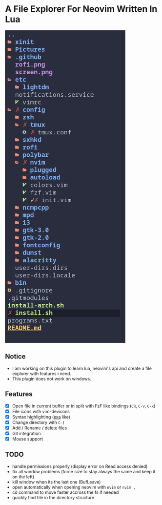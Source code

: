 # A File Explorer For Neovim Written In Lua

![alt text](.github/tree.png?raw=true "file explorer")

## Notice

- I am working on this plugin to learn lua, neovim's api and create a file explorer with features i need.
- This plugin does not work on windows.

## Features
- [x] Open file in current buffer or in split with FzF like bindings (`CR`, `C-v`, `C-x`)
- [x] File icons with vim-devicons
- [x] Syntax highlighting ([exa](https://github.com/ogham/exa) like)
- [x] Change directory with `C-[`
- [x] Add / Rename / delete files
- [x] Git integration
- [x] Mouse support

## TODO
- handle permissions properly (display error on Read access denied)
- fix all window problems (force size to stay always the same and keep it on the left)
- kill window when its the last one (BufLeave)
- open automatically when opening neovim with `nvim` or `nvim .`
- cd command to move faster accross the fs if needed
- quickly find file in the directory structure
